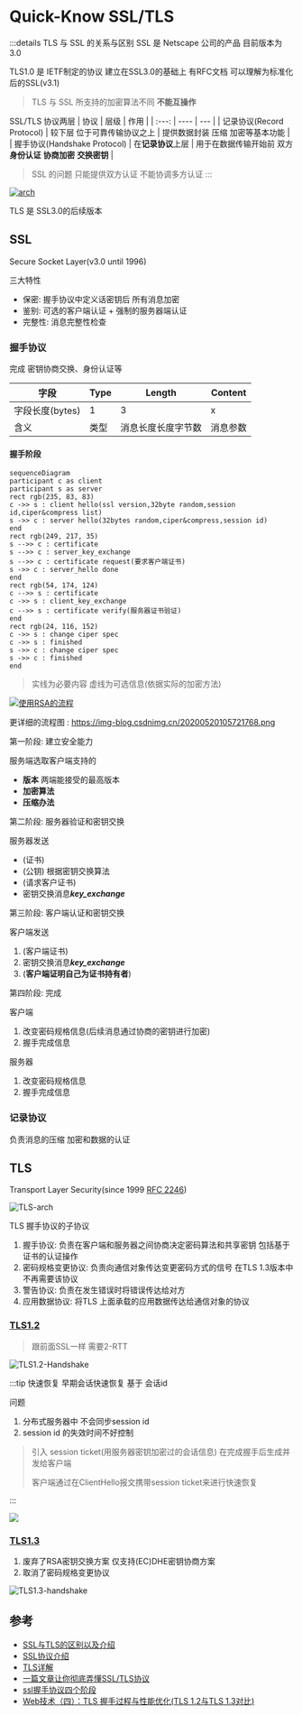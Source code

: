 # Quick-Know SSL/TLS

:::details TLS 与 SSL 的关系与区别
SSL 是 Netscape 公司的产品 目前版本为3.0

TLS1.0 是 IETF制定的协议 建立在SSL3.0的基础上 有RFC文档 可以理解为标准化后的SSL(v3.1)

> TLS 与 SSL 所支持的加密算法不同 **不能互操作**

SSL/TLS 协议两层
| 协议 | 层级 | 作用 |
| :---: | ---- | --- |
| 记录协议(Record Protocol) | 较下层 位于可靠传输协议之上 | 提供数据封装 压缩 加密等基本功能 |
| 握手协议(Handshake Protocol) | 在**记录协议**上层 | 用于在数据传输开始前 双方**身份认证** **协商加密** **交换密钥** |

> SSL 的问题 只能提供双方认证 不能协调多方认证
:::

[![arch](https://images0.cnblogs.com/kb/1/201401/05125746-760ce000eb624a4f9a7d0d1d0b71ec0a.png)][1]

TLS 是 SSL3.0的后续版本

## SSL

Secure Socket Layer(v3.0 until 1996)

三大特性
- 保密: 握手协议中定义话密钥后 所有消息加密
- 鉴别: 可选的客户端认证 + 强制的服务器端认证
- 完整性: 消息完整性检查

### 握手协议

完成 密钥协商交换、身份认证等

| 字段 | Type | Length | Content |
| --- | ---- | ------ | ------- |
| 字段长度(bytes) | 1 | 3 | x |
| 含义 | 类型 | 消息长度长度字节数 | 消息参数 |


#### 握手阶段

```mermaid
sequenceDiagram
participant c as client
participant s as server
rect rgb(235, 83, 83)
c ->> s : client hello(ssl version,32byte random,session id,ciper&compress list)
s ->> c : server hello(32bytes random,ciper&compress,session id)
end
rect rgb(249, 217, 35)
s -->> c : certificate
s -->> c : server_key_exchange
s -->> c : certificate request(要求客户端证书)
s ->> c : server_hello done
end
rect rgb(54, 174, 124)
c -->> s : certificate
c ->> s : client_key_exchange
c -->> s : certificate verify(服务器证书验证)
end
rect rgb(24, 116, 152)
c ->> s : change ciper spec
c ->> s : finished
s ->> c : change ciper spec
s ->> c : finished
end
```

> 实线为必要内容 虚线为可选信息(依据实际的加密方法)

[![使用RSA的流程](https://www.notion.so/image/https%3A%2F%2Fs3-us-west-2.amazonaws.com%2Fsecure.notion-static.com%2Fc2d188a8-3aaf-4af0-ba5b-a193114a3c02%2Fv2-e712fcc95109df3b8d9c3c43b88a093b_r.jpg?table=block&id=ba017568-72d3-4371-9885-af9e9cbbbab3)][3]

更详细的流程图 : <https://img-blog.csdnimg.cn/20200520105721768.png>

第一阶段: 建立安全能力

服务端选取客户端支持的
- **版本** 两端能接受的最高版本
- **加密算法**
- **压缩办法**

第二阶段: 服务器验证和密钥交换

服务器发送
- (证书)
- (公钥) 根据密钥交换算法
- (请求客户证书)
- 密钥交换消息***key_exchange***

第三阶段: 客户端认证和密钥交换

客户端发送
1. (客户端证书)
2. 密钥交换消息***key_exchange***
3. (**客户端证明自己为证书持有者**)

第四阶段: 完成

客户端
1. 改变密码规格信息(后续消息通过协商的密钥进行加密)
2. 握手完成信息

服务器
1. 改变密码规格信息
2. 握手完成信息

### 记录协议

负责消息的压缩 加密和数据的认证

## TLS

Transport Layer Security(since 1999 [RFC 2246][2])

![TLS-arch](https://pic3.zhimg.com/v2-74138889aeea5dbdfdcb4970caeaf5a2_r.jpg)


TLS 握手协议的子协议
1. 握手协议: 负责在客户端和服务器之间协商决定密码算法和共享密钥 包括基于证书的认证操作
2. 密码规格变更协议: 负责向通信对象传达变更密码方式的信号 在TLS 1.3版本中不再需要该协议
3. 警告协议: 负责在发生错误时将错误传达给对方
4. 应用数据协议: 将TLS 上面承载的应用数据传达给通信对象的协议

### [TLS1.2](https://tls12.ulfheim.net/)

> 跟前面SSL一样 需要2-RTT

![TLS1.2-Handshake](https://img-blog.csdnimg.cn/20200520112210325.png)

:::tip 快速恢复
早期会话快速恢复 基于 会话id

问题
1. 分布式服务器中 不会同步session id
2. session id 的失效时间不好控制

> 引入 session ticket(用服务器密钥加密过的会话信息) 在完成握手后生成并发给客户端
> 
> 客户端通过在ClientHello报文携带session ticket来进行快速恢复

:::

![](https://img-blog.csdnimg.cn/20200520164217865.png)

### [TLS1.3](https://tls13.ulfheim.net/)

1. 废弃了RSA密钥交换方案 仅支持(EC)DHE密钥协商方案
2. 取消了密码规格变更协议

![TLS1.3-handshake](https://img-blog.csdnimg.cn/20200520233133215.png)


## 参考

- [SSL与TLS的区别以及介绍](https://kb.cnblogs.com/page/197396/)
- [SSL协议介绍](https://zhuanlan.zhihu.com/p/114612812)
- [TLS详解](https://www.jianshu.com/p/1fc7130eb2c2)
- [一篇文章让你彻底弄懂SSL/TLS协议](https://zhuanlan.zhihu.com/p/133375078)
- [ssl握手协议四个阶段](https://www.fisec.cn/1209.html)
- [Web技术（四）：TLS 握手过程与性能优化(TLS 1.2与TLS 1.3对比)](https://blog.csdn.net/m0_37621078/article/details/106126033#t4)

[1]: https://www.vircom.com/blog/how-to-use-ssltls-to-secure-your-communications-the-basics/
[2]: https://datatracker.ietf.org/doc/html/rfc2246
[3]: https://wanchuan.top/7736356289614c6ead0aca9380012501